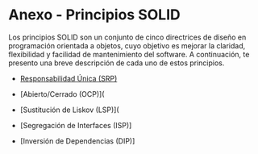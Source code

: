 # Anexo - Principios SOLID

Los principios SOLID son un conjunto de cinco directrices de diseño en programación orientada a objetos, cuyo objetivo es mejorar la claridad, flexibilidad y facilidad de mantenimiento del software. 
A continuación, te presento una breve descripción de cada uno de estos principios.


* [Responsabilidad Única (SRP)](srp.md)

*  [Abierto/Cerrado (OCP)](

*   [Sustitución de Liskov (LSP)](
 
*   [Segregación de Interfaces (ISP)]
 
*   [Inversión de Dependencias (DIP)]   
